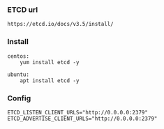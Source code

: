 ### ETCD url
    https://etcd.io/docs/v3.5/install/

### Install
    centos:
        yum install etcd -y

    ubuntu:
        apt install etcd -y

### Config
    
    ETCD_LISTEN_CLIENT_URLS="http://0.0.0.0:2379"
    ETCD_ADVERTISE_CLIENT_URLS="http://0.0.0.0:2379"